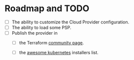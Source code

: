# Roadmap and TODO

* [ ] The ability to customize the Cloud Provider configuration.
* [ ] The ability to load some PSP.
* [ ] Publish the provider in
  * [ ] the Terraform [community page](https://www.terraform.io/docs/providers/type/community-index.html).
  * [ ] the [awesome kubernetes](https://github.com/ramitsurana/awesome-kubernetes) installers list.

